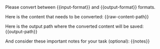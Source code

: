 Please convert between <input-format>{{input-format}}</input-format> and <output-format>{{output-format}}</output-format> formats.

Here is the content that needs to be converted:
<raw-content-path>
{{raw-content-path}}
</raw-content-path>

Here is the output path where the converted content will be saved:
<output-path>
{{output-path}}
</output-path>

And consider these important notes for your task (optional):
<notes>
{{notes}}
</notes>

